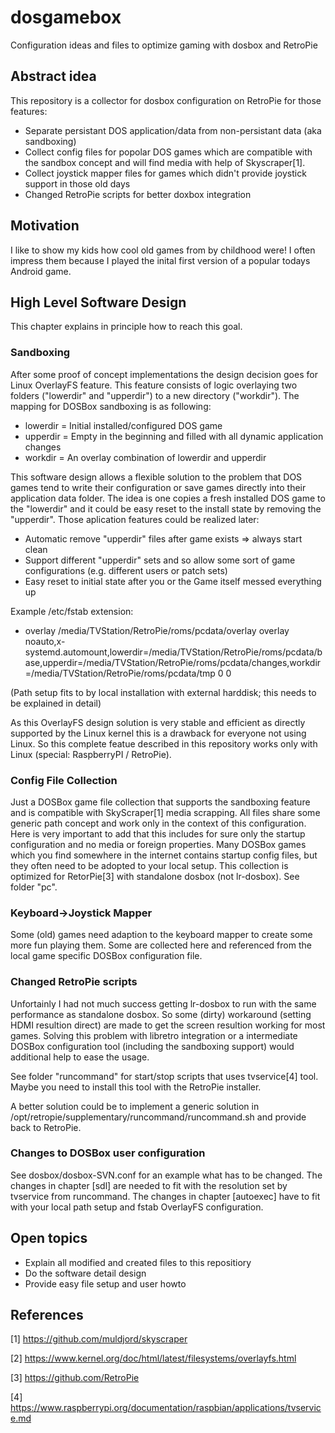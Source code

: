 # dosgamebox
Configuration ideas and files to optimize gaming with dosbox and RetroPie

## Abstract idea
This repository is a collector for dosbox configuration on RetroPie for those features:

- Separate persistant DOS application/data from non-persistant data (aka sandboxing)
- Collect config files for popolar DOS games which are compatible with the sandbox concept and will find media with help of Skyscraper[1].
- Collect joystick mapper files for games which didn't provide joystick support in those old days
- Changed RetroPie scripts for better doxbox integration

## Motivation
I like to show my kids how cool old games from by childhood were! I often impress them because I played the inital first version of a popular todays Android game.

## High Level Software Design
This chapter explains in principle how to reach this goal.

### Sandboxing
After some proof of concept implementations the design decision goes for Linux OverlayFS feature.
This feature consists of logic overlaying two folders ("lowerdir" and "upperdir") to a new directory ("workdir").
The mapping for DOSBox sandboxing is as following:

- lowerdir = Initial installed/configured DOS game
- upperdir = Empty in the beginning and filled with all dynamic application changes
- workdir = An overlay combination of lowerdir and upperdir

This software design allows a flexible solution to the problem that DOS games tend to write their configuration or save games directly into their application data folder. The idea is one copies a fresh installed DOS game to the "lowerdir" and it could be easy reset to the install state by removing the "upperdir".
Those aplication features could be realized later:
- Automatic remove "upperdir" files after game exists => always start clean
- Support different "upperdir" sets and so allow some sort of game configurations (e.g. different users or patch sets)
- Easy reset to initial state after you or the Game itself messed everything up

Example /etc/fstab extension:
- overlay /media/TVStation/RetroPie/roms/pcdata/overlay overlay noauto,x-systemd.automount,lowerdir=/media/TVStation/RetroPie/roms/pcdata/base,upperdir=/media/TVStation/RetroPie/roms/pcdata/changes,workdir=/media/TVStation/RetroPie/roms/pcdata/tmp 0 0

(Path setup fits to by local installation with external harddisk; this needs to be explained in detail)

As this OverlayFS design solution is very stable and efficient as directly supported by the Linux kernel this is a drawback for everyone not using Linux. So this complete featue described in this repository works only with Linux (special: RaspberryPI / RetroPie).

### Config File Collection
Just a DOSBox game file collection that supports the sandboxing feature and is compatible with SkyScraper[1] media scrapping. All files share some generic path concept and work only in the context of this configuration. Here is very important to add that this includes for sure only the startup configuration and no media or foreign properties. Many DOSBox games which you find somewhere in the internet contains startup config files, but they often need to be adopted to your local setup. This collection is optimized for RetorPie[3] with standalone dosbox (not lr-dosbox). See folder "pc".

### Keyboard->Joystick Mapper
Some (old) games need adaption to the keyboard mapper to create some more fun playing them. Some are collected here and referenced from the local game specific DOSBox configuration file.

### Changed RetroPie scripts
Unfortainly I had not much success getting lr-dosbox to run with the same performance as standalone dosbox. So some (dirty) workaround (setting HDMI resultion direct) are made to get the screen resultion working for most games. Solving this problem with libretro integration or a intermediate DOSBox configuration tool (including the sandboxing support) would additional help to ease the usage.

See folder "runcommand" for start/stop scripts that uses tvservice[4] tool. Maybe you need to install this tool with the RetroPie installer.

A better solution could be to implement a generic solution in /opt/retropie/supplementary/runcommand/runcommand.sh and provide back to RetroPie.

### Changes to DOSBox user configuration
See dosbox/dosbox-SVN.conf for an example what has to be changed. The changes in chapter [sdl] are needed to fit with the resolution set by tvservice from runcommand. The changes in chapter [autoexec] have to fit with your local path setup and fstab OverlayFS configuration.

## Open topics
- Explain all modified and created files to this repositiory
- Do the software detail design
- Provide easy file setup and user howto

## References

[1] https://github.com/muldjord/skyscraper

[2] https://www.kernel.org/doc/html/latest/filesystems/overlayfs.html

[3] https://github.com/RetroPie

[4] https://www.raspberrypi.org/documentation/raspbian/applications/tvservice.md
